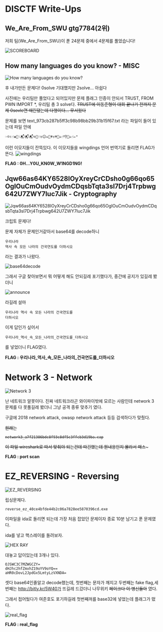 DISCTF Write-Ups
=================
We_Are_From_SWU gtg7784(2위)
----------------------------
저희 팀(We_Are_From_SWU)이 푼 24문제 중에서 4문제를 풀었습니다!

![SCOREBOARD](./scoreboard.png)


How many languages do you know? - MISC
-------------------------------

![How many languages do you know?](./HMLDYK.png)

후 내가만든 문제다! 0solve 기대했지만 2solve... 아쉽다

사진에는 우리팀만 풀었다고 되어있지만 문제 플래그 인증이 안되서 TRUST, FROM PWN IMPORT *, 우리팀 총 3 solve다. 
~~TRUST에 이동준형이 대회 끝나기 전까지 문제 0sovle면 때린댔는데 다행이다... 무서웠다~~

문제를 보면 text_973cb287b5ff3c98b98bb29b31b15f67.txt 라는 파일이 들어 있는데 파일 안에 <pre><code>☞☹✌☝❀📁☟📬📬📬✡📁🕆♉😐☠📁🕈♉🕈📂☠☝👎📂☠☝✏❝</code></pre>  이런 이모지들이 잔뜩있다. 이 이모지들을 wingdings 언어 번역기로 돌리면 FLAG가 뜬다.
![wingdings](./wingdings.png)

**FLAG : 0H...Y0U_KN0W_W1NGD1NG!**

Jqw66as64KY6528IOyXreyCrCDsho0g66qo65OgIOuCmOudvOydmCDqsbTqta3sl7Drj4Trpbwg642U7ZWY7Iuc7Jik - Cryptography
------------------

![Jqw66as64KY6528IOyXreyCrCDsho0g66qo65OgIOuCmOudvOydmCDqsbTqta3sl7Drj4Trpbwg642U7ZWY7Iuc7Jik](./canada.png)

크립토 문제다!

문제 자체가 문제인거같아서 base64를 decode하니 <pre><code>우리나라 역사 속 모든 나라의 건국연도를 더하시오</code></pre>라는 결과가 나왔다.

![base64decode](./base64decode.png)

그래서 구글 찾아보면서 뭐 어떻게 해도 안되길레 포기했다가, 중간에 공지가 있길레 봤더니

![announce](./announce.png)

라길레 설마 <pre><code>우리나라 역사 속 모든 나라의 건국연도를 더하시오</code></pre>이게 답인가 싶어서 <pre><code>우리나라_역사_속_모든_나라의_건국연도를_더하시오</code></pre> 를 넣었더니 FLAG였다.

**FLAG : 우리나라_역사_속_모든_나라의_건국연도를_더하시오**

Network 3 - Network
==========

![Network 3](./Network_3.png)

난 네트워크 알못이다.
진짜 네트워크라곤 와이파이밖에 모르는 사람인데 network 3 문제를 다 못풀길레 봤더니 그냥 공격 종류 맞추기 였다.

구글에 2018 network attack, owasp network attack 등등 검색하다가 맞췄다.

~~원래는~~ <pre><code>~~network3_a7f21386bdc8f93c8df5c3ffcb3d19ba.cap~~</code></pre> ~~이 파일 wireshark로 따서 맞춰야 되는건데 따긴했는데 뭔내용인지 몰라서 패스~~~

 **FLAG : port scan**

 EZ_REVERSING - Reversing
 ==============

 ![EZ_REVERSING](./EZ_REVERSING.png)

 립싱문제다. <pre><code>reverse_ez_40ce4bfde44b2c06a7828ee5870396cd.exe</code></pre> 이파일을 ida로 돌리면 되는데 가장 처음 잡았던 문제이자 종료 10분 남기고 푼 문제였다.

 ida를 넣고 핵스레이를 돌려보자.

 ![HEX RAY](./hex-ray.png)

 대놓고 답이있는데 3개나 있다.
 
<pre>
<code>OJSWC3C7MZWGCZY=</code>
<code>dHJhc2hfZmxhZ19oYV9oYQ==</code>
<code>aHR0cDovL2JpdGx5LmtyLzVXNDA=</code>
</pre>

셋다 base64인줄알고 decode했는데, 첫번째는 문자가 깨지고 두번째는 fake flag,세번째는 http://bitly.kr/5W40가 뜨길레 드갔더니 나무위키 ~~페이크다 이 병신들아~~ 였다.

그래서 접어뒀다가 여준호도 포기하길레 첫번째꺼를 base32에 넣었는데 플래그가 떴다.

![real_flag](./real_flag.png)

**FLAG : real_flag**


